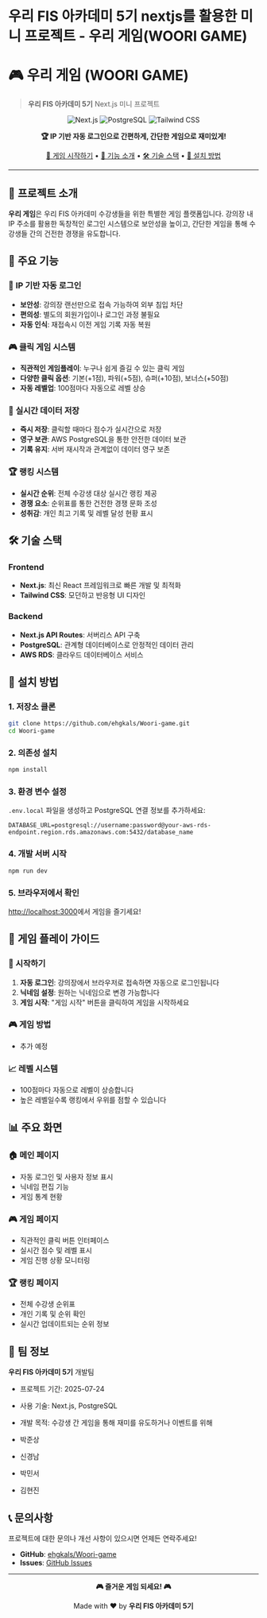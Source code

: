 # 우리 FIS 아카데미 5기 nextjs를 활용한 미니 프로젝트 - 우리 게임(WOORI GAME)

# 🎮 우리 게임 (WOORI GAME)
> **우리 FIS 아카데미 5기** Next.js 미니 프로젝트

<div align="center">

![Next.js](https://img.shields.io/badge/Next.js-14-black?style=for-the-badge&logo=next.js&logoColor=white)
![PostgreSQL](https://img.shields.io/badge/PostgreSQL-316192?style=for-the-badge&logo=postgresql&logoColor=white)
![Tailwind CSS](https://img.shields.io/badge/Tailwind_CSS-38B2AC?style=for-the-badge&logo=tailwind-css&logoColor=white)

**🏆 IP 기반 자동 로그인으로 간편하게, 간단한 게임으로 재미있게!**

[🎯 게임 시작하기](#-시작하기) • [📖 기능 소개](#-주요-기능) • [🛠️ 기술 스택](#️-기술-스택) • [🏁 설치 방법](#-설치-방법)

</div>

---

## 🌟 프로젝트 소개

**우리 게임**은 우리 FIS 아카데미 수강생들을 위한 특별한 게임 플랫폼입니다. 
강의장 내 IP 주소를 활용한 독창적인 로그인 시스템으로 보안성을 높이고, 
간단한 게임을 통해 수강생들 간의 건전한 경쟁을 유도합니다.

## 🎯 주요 기능

### 🔐 **IP 기반 자동 로그인**
- **보안성**: 강의장 랜선만으로 접속 가능하여 외부 침입 차단
- **편의성**: 별도의 회원가입이나 로그인 과정 불필요
- **자동 인식**: 재접속시 이전 게임 기록 자동 복원

### 🎮 **클릭 게임 시스템**
- **직관적인 게임플레이**: 누구나 쉽게 즐길 수 있는 클릭 게임
- **다양한 클릭 옵션**: 기본(+1점), 파워(+5점), 슈퍼(+10점), 보너스(+50점)
- **자동 레벨업**: 100점마다 자동으로 레벨 상승

### 💾 **실시간 데이터 저장**
- **즉시 저장**: 클릭할 때마다 점수가 실시간으로 저장
- **영구 보관**: AWS PostgreSQL을 통한 안전한 데이터 보관
- **기록 유지**: 서버 재시작과 관계없이 데이터 영구 보존

### 🏆 **랭킹 시스템**
- **실시간 순위**: 전체 수강생 대상 실시간 랭킹 제공
- **경쟁 요소**: 순위표를 통한 건전한 경쟁 문화 조성
- **성취감**: 개인 최고 기록 및 레벨 달성 현황 표시

## 🛠️ 기술 스택

### **Frontend**
- **Next.js**: 최신 React 프레임워크로 빠른 개발 및 최적화
- **Tailwind CSS**: 모던하고 반응형 UI 디자인

### **Backend**
- **Next.js API Routes**: 서버리스 API 구축
- **PostgreSQL**: 관계형 데이터베이스로 안정적인 데이터 관리
- **AWS RDS**: 클라우드 데이터베이스 서비스

## 🏁 설치 방법

### **1. 저장소 클론**
```bash
git clone https://github.com/ehgkals/Woori-game.git
cd Woori-game
```

### **2. 의존성 설치**
```bash
npm install
```

### **3. 환경 변수 설정**
`.env.local` 파일을 생성하고 PostgreSQL 연결 정보를 추가하세요:
```env
DATABASE_URL=postgresql://username:password@your-aws-rds-endpoint.region.rds.amazonaws.com:5432/database_name
```

### **4. 개발 서버 시작**
```bash
npm run dev
```

### **5. 브라우저에서 확인**
[http://localhost:3000](http://localhost:3000)에서 게임을 즐기세요!

## 🎯 게임 플레이 가이드

### **🔰 시작하기**
1. **자동 로그인**: 강의장에서 브라우저로 접속하면 자동으로 로그인됩니다
2. **닉네임 설정**: 원하는 닉네임으로 변경 가능합니다
3. **게임 시작**: "게임 시작" 버튼을 클릭하여 게임을 시작하세요

### **🎮 게임 방법**
- 추가 예정

### **📈 레벨 시스템**
- 100점마다 자동으로 레벨이 상승합니다
- 높은 레벨일수록 랭킹에서 우위를 점할 수 있습니다

## 📊 주요 화면

### **🏠 메인 페이지**
- 자동 로그인 및 사용자 정보 표시
- 닉네임 편집 기능
- 게임 통계 현황

### **🎮 게임 페이지**
- 직관적인 클릭 버튼 인터페이스
- 실시간 점수 및 레벨 표시
- 게임 진행 상황 모니터링

### **🏆 랭킹 페이지**
- 전체 수강생 순위표
- 개인 기록 및 순위 확인
- 실시간 업데이트되는 순위 정보

## 👥 팀 정보

**우리 FIS 아카데미 5기** 개발팀
- 프로젝트 기간: 2025-07-24
- 사용 기술: Next.js, PostgreSQL
- 개발 목적: 수강생 간 게임을 통해 재미를 유도하거나 이벤트를 위해

- 박준상
- 신경남
- 박민서
- 김현진

## 📞 문의사항

프로젝트에 대한 문의나 개선 사항이 있으시면 언제든 연락주세요!

- **GitHub**: [ehgkals/Woori-game](https://github.com/ehgkals/Woori-game)
- **Issues**: [GitHub Issues](https://github.com/ehgkals/Woori-game/issues)

---

<div align="center">

**🎮 즐거운 게임 되세요! 🎮**

Made with ❤️ by **우리 FIS 아카데미 5기**

</div>

